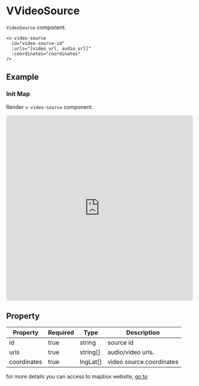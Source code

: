 # VVideoSource

`VideoSource` component.

```
<v-video-source
  id="video-source-id"
  :urls="[video_url, audio_url]"
  :coordinates="coordinates"
/>
```

## Example

### Init Map

Render `v-video-source` component.

<iframe src="https://codesandbox.io/embed/vfilllayer-wiv9l7?fontsize=14&hidenavigation=1&module=%2Fsrc%2FApp.vue&theme=dark"
     style="width:100%; height:500px; border:0; border-radius: 4px; overflow:hidden;"
     title="vfilllayer"
     allow="accelerometer; ambient-light-sensor; camera; encrypted-media; videolocation; gyroscope; hid; microphone; midi; payment; usb; vr; xr-spatial-tracking"
     sandbox="allow-forms allow-modals allow-popups allow-presentation allow-same-origin allow-scripts"
   ></iframe>

## Property

| Property    | Required | Type     | Description              |
| ----------- | -------- | -------- | ------------------------ |
| id          | true     | string   | source id                |
| urls        | true     | string[] | audio/video urls.        |
| coordinates | true     | lngLat[] | video source coordinates |

for more details you can access to mapbox website, [go to](https://docs.mapbox.com/mapbox-gl-js/style-spec/sources/#video)
